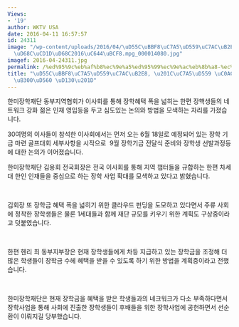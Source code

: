 ```yaml
---
Views:
- '19'
author: WKTV USA
date: 2016-04-11 16:57:57
id: 24311
image: "/wp-content/uploads/2016/04/\uD55C\uBBF8\uC7A5\uD559\uC7AC\uB2E8\uC774\uC0AC\
  \uD68C\uCD1D\uD68C2016\uC644\uBCF8.mpg_000014080.jpg"
imagef: 2016-04-24311.jpg
permalink: /%ed%95%9c%eb%af%b8%ec%9e%a5%ed%95%99%ec%9e%ac%eb%8b%a8-%ec%9e%a5%ed%95%99-%ec%82%ac%ec%97%85-%ed%99%95%eb%8c%80%ed%95%a0-%ed%84%b0/
title: "\uD55C\uBBF8\uC7A5\uD559\uC7AC\uB2E8, \u201C\uC7A5\uD559 \uC0AC\uC5C5 \uD655\
  \uB300\uD560 \uD130\u201D"
---
```


한미장학재단 동부지역협회가 이사회를 통해 장학혜택 폭을 넓히는 한편 장핵생들의 네트워크 강화 젊은 인재 영입등을 두고 심도있는 논의와 방법을 모색하는 자리를 가졌습니다.

30여명의 이사들이 참석한 이사회에서는 먼저 오는 6월 18일로 예정되어 있는 장학 기금 마련 골프대회 세부사항을 시작으로  9월 장학기금 전달식 준비와 장학생 선발과정등에 대한 논의가 이어졌습니다.

한미장학재단 김용회 전국회장은 전국 이사회를 통해 지역 챕터들을 규합하는 한편 차세대 한인 인재들을 중심으로 하는 장학 사업 확대를 모색하고 있다고 밝혔습니다.

&nbsp;

김회장 또 장학금 혜택 폭을 넓히기 위한 클라우드 펀딩을 도모하고 있다면서 주류 사회에 정착한 장학생들은 물론 1세대들과 함께 재단 규모를 키우기 위한 계획도 구상중이라고 덧붙였습니다.

&nbsp;

한편 헨리 최 동부지부장은 현재 장학생들에게 차등 지급하고 있는 장학금을 조정해 더 많은 학생들이 장학금 수헤 혜택을 받을 수 있도록 하기 위한 방법을 계획중이라고 전했습니다.

&nbsp;

한미장학재단은 현재 장학금을 혜택을 받은 학생들과의 네크워크가 다소 부족하다면서 장학사업을 통해 사회에 진출한 장학생들이 후배들을 위한 장학사업에 공헌하면서 선순환이 이뤄지길 당부했습니다.

&nbsp;